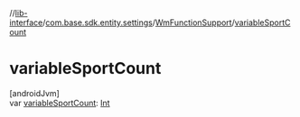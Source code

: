//[lib-interface](../../../index.md)/[com.base.sdk.entity.settings](../index.md)/[WmFunctionSupport](index.md)/[variableSportCount](variable-sport-count.md)

# variableSportCount

[androidJvm]\
var [variableSportCount](variable-sport-count.md): [Int](https://kotlinlang.org/api/latest/jvm/stdlib/kotlin/-int/index.html)
